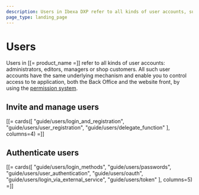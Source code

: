 ```yaml
---
description: Users in Ibexa DXP refer to all kinds of user accounts, such as administrators, editors, managers or shop customers.
page_type: landing_page
---
```

# Users
Users in [[= product_name =]] refer to all kinds of user accounts: administrators, editors,
managers or shop customers.
All such user accounts have the same underlying mechanism and enable you to control access to te application, both the Back Office and the website front, by using the [permission system](permissions.md).

## Invite and manage users

[[= cards([
"guide/users/login_and_registration",
"guide/users/user_registration",
"guide/users/delegate_function"
], columns=4) =]]

## Authenticate users

[[= cards([
"guide/users/login_methods",
"guide/users/passwords",
"guide/users/user_authentication",
"guide/users/oauth",
"guide/users/login_via_external_service",
"guide/users/token"
], columns=5) =]]

